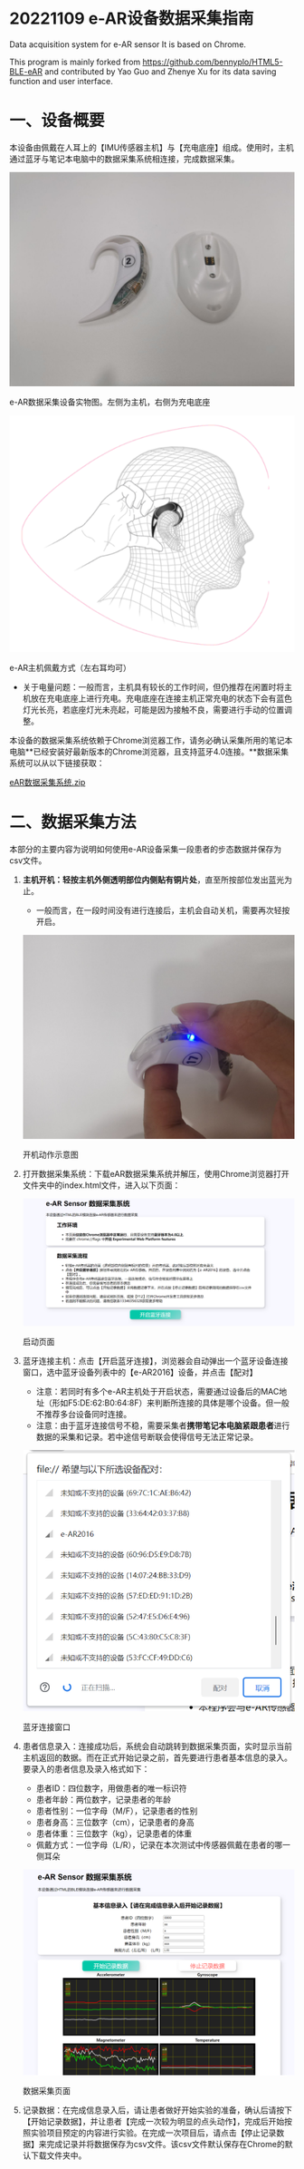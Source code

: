# 20221109 e-AR设备数据采集指南
Data acquisition system for e-AR sensor
It is based on Chrome.

This program is mainly forked from https://github.com/bennyplo/HTML5-BLE-eAR and contributed by Yao Guo and Zhenye Xu for its data saving function and user interface.


# 一、设备概要

本设备由佩戴在人耳上的【IMU传感器主机】与【充电底座】组成。使用时，主机通过蓝牙与笔记本电脑中的数据采集系统相连接，完成数据采集。

![e-AR数据采集设备实物图。左侧为主机，右侧为充电底座](20221109%20e-AR%E8%AE%BE%E5%A4%87%E6%95%B0%E6%8D%AE%E9%87%87%E9%9B%86%E6%8C%87%E5%8D%97%2012f753cad0664d79af0a7a43b7167caf/Untitled.jpeg)

e-AR数据采集设备实物图。左侧为主机，右侧为充电底座

![e-AR主机佩戴方式（左右耳均可）](20221109%20e-AR%E8%AE%BE%E5%A4%87%E6%95%B0%E6%8D%AE%E9%87%87%E9%9B%86%E6%8C%87%E5%8D%97%2012f753cad0664d79af0a7a43b7167caf/Untitled.png)

e-AR主机佩戴方式（左右耳均可）

- 关于电量问题：一般而言，主机具有较长的工作时间，但仍推荐在闲置时将主机放在充电底座上进行充电。充电底座在连接主机正常充电的状态下会有蓝色灯光长亮，若底座灯光未亮起，可能是因为接触不良，需要进行手动的位置调整。

本设备的数据采集系统依赖于Chrome浏览器工作，请务必确认采集所用的笔记本电脑**已经安装好最新版本的Chrome浏览器，且支持蓝牙4.0连接。**数据采集系统可以从以下链接获取：

[eAR数据采集系统.zip](20221109%20e-AR%E8%AE%BE%E5%A4%87%E6%95%B0%E6%8D%AE%E9%87%87%E9%9B%86%E6%8C%87%E5%8D%97%2012f753cad0664d79af0a7a43b7167caf/eAR%25E6%2595%25B0%25E6%258D%25AE%25E9%2587%2587%25E9%259B%2586%25E7%25B3%25BB%25E7%25BB%259F.zip)

# 二、数据采集方法

本部分的主要内容为说明如何使用e-AR设备采集一段患者的步态数据并保存为csv文件。

1. **主机开机：**轻按**主机外侧透明部位内侧贴有铜片处**，直至所按部位发出蓝光为止。
    - 一般而言，在一段时间没有进行连接后，主机会自动关机，需要再次轻按开启。
    
    ![开机动作示意图](20221109%20e-AR%E8%AE%BE%E5%A4%87%E6%95%B0%E6%8D%AE%E9%87%87%E9%9B%86%E6%8C%87%E5%8D%97%2012f753cad0664d79af0a7a43b7167caf/Untitled%201.jpeg)
    
    开机动作示意图
    
2. 打开数据采集系统：下载eAR数据采集系统并解压，使用Chrome浏览器打开文件夹中的index.html文件，进入以下页面：
    
    ![启动页面](20221109%20e-AR%E8%AE%BE%E5%A4%87%E6%95%B0%E6%8D%AE%E9%87%87%E9%9B%86%E6%8C%87%E5%8D%97%2012f753cad0664d79af0a7a43b7167caf/Untitled%201.png)
    
    启动页面
    
3. 蓝牙连接主机：点击【开启蓝牙连接】，浏览器会自动弹出一个蓝牙设备连接窗口，选中蓝牙设备列表中的【e-AR2016】设备，并点击【配对】
    - 注意：若同时有多个e-AR主机处于开启状态，需要通过设备后的MAC地址（形如F5:DE:62:B0:64:8F）来判断所连接的具体是哪个设备。但一般不推荐多台设备同时连接。
    - 注意：由于蓝牙连接信号不稳，需要采集者**携带笔记本电脑紧跟患者**进行数据的采集和记录。若中途信号断联会使得信号无法正常记录。
    
    ![蓝牙连接窗口](20221109%20e-AR%E8%AE%BE%E5%A4%87%E6%95%B0%E6%8D%AE%E9%87%87%E9%9B%86%E6%8C%87%E5%8D%97%2012f753cad0664d79af0a7a43b7167caf/Untitled%202.png)
    
    蓝牙连接窗口
    
4. 患者信息录入：连接成功后，系统会自动跳转到数据采集页面，实时显示当前主机返回的数据。而在正式开始记录之前，首先要进行患者基本信息的录入。要录入的患者信息及录入格式如下：
    - 患者ID：四位数字，用做患者的唯一标识符
    - 患者年龄：两位数字，记录患者的年龄
    - 患者性别：一位字母（M/F），记录患者的性别
    - 患者身高：三位数字（cm），记录患者的身高
    - 患者体重：三位数字（kg），记录患者的体重
    - 佩戴方式：一位字母（L/R），记录在本次测试中传感器佩戴在患者的哪一侧耳朵
    
    ![数据采集页面](20221109%20e-AR%E8%AE%BE%E5%A4%87%E6%95%B0%E6%8D%AE%E9%87%87%E9%9B%86%E6%8C%87%E5%8D%97%2012f753cad0664d79af0a7a43b7167caf/Untitled%203.png)
    
    数据采集页面
    
5. 记录数据：在完成信息录入后，请让患者做好开始实验的准备，确认后请按下【开始记录数据】，并让患者【完成一次较为明显的点头动作】，完成后开始按照实验项目预定的内容进行实验。在完成一次项目后，请点击【停止记录数据】来完成记录并将数据保存为csv文件。该csv文件默认保存在Chrome的默认下载文件夹中。
